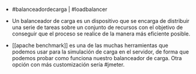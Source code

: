 - #balanceadordecarga | #loadbalancer

- Un balanceador de carga es un dispositivo que se encarga de distribuir una serie de tareas sobre un conjunto de recursos con el objetivo de conseguir que el proceso se realice de la manera más eficiente posible.
- [[apache benchmark]] es una de las muchas herramientas que podemos usar para la simulación de carga en el servidor, de forma que podemos probar como funciona nuestro balanceador de carga. Otra opción con más customización sería #jmeter.